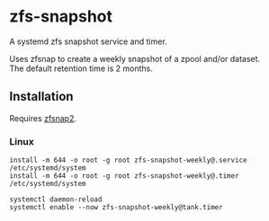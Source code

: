 # zfs-snapshot

A systemd zfs snapshot service and timer.

Uses zfsnap to create a weekly snapshot of a zpool and/or dataset.  
The default retention time is 2 months.

## Installation

Requires [zfsnap2](https://github.com/zfsnap/zfsnap).

### Linux

    install -m 644 -o root -g root zfs-snapshot-weekly@.service /etc/systemd/system
    install -m 644 -o root -g root zfs-snapshot-weekly@.timer /etc/systemd/system

    systemctl daemon-reload
    systemctl enable --now zfs-snapshot-weekly@tank.timer

